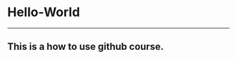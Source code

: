 # Hello-World
------------------------------------
This is a how to use github course.
------------------------------------
